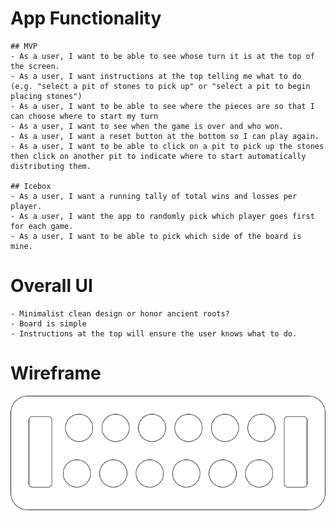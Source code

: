 # App Functionality

    ## MVP
    - As a user, I want to be able to see whose turn it is at the top of the screen.
    - As a user, I want instructions at the top telling me what to do (e.g. "select a pit of stones to pick up" or "select a pit to begin placing stones")
    - As a user, I want to be able to see where the pieces are so that I can choose where to start my turn
    - As a user, I want to see when the game is over and who won.
    - As a user, I want a reset button at the bottom so I can play again.
    - As a user, I want to be able to click on a pit to pick up the stones then click on another pit to indicate where to start automatically distributing them.

    ## Icebox
    - As a user, I want a running tally of total wins and losses per player.
    - As a user, I want the app to randomly pick which player goes first for each game.
    - As a user, I want to be able to pick which side of the board is mine.

# Overall UI

    - Minimalist clean design or honor ancient roots?
    - Board is simple
    - Instructions at the top will ensure the user knows what to do.

# Wireframe

<img title="Wireframe of Mancala" alt="wireframe" src="/Mancala_board.drawio.png">
